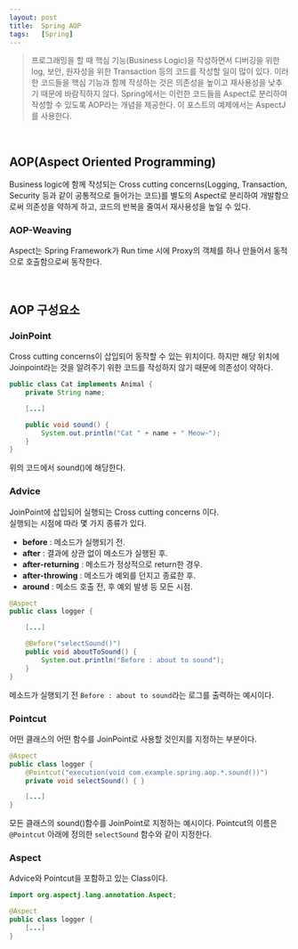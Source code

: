 ```yaml
---
layout: post
title:  Spring AOP
tags:   [Spring]
---
```


> 프로그래밍을 할 때 핵심 기능(Business Logic)을 작성하면서 디버깅을 위한 log, 보안, 원자성을 위한 Transaction 등의 코드를 작성할 일이 많이 있다. 이러한 코드들을 핵심 기능과 함께 작성하는 것은 의존성을 높이고 재사용성을 낮추기 때문에 바람직하지 않다. Spring에서는 이런한 코드들을 Aspect로 분리하여 작성할 수 있도록 AOP라는 개념을 제공한다. 이 포스트의 예제에서는 AspectJ를 사용한다.  

<br/>  

## AOP(Aspect Oriented Programming)  

Business logic에 함께 작성되는 Cross cutting concerns(Logging, Transaction, Security 등과 같이 공통적으로 들어가는 코드)를 별도의 Aspect로 분리하여 개발함으로써 의존성을 약하게 하고, 코드의 반복을 줄여서 재사용성을 높일 수 있다.    

### AOP-Weaving  

Aspect는 Spring Framework가 Run time 시에 Proxy의 객체를 하나 만들어서 동적으로 호출함으로써 동작한다.  

<br/>  

## AOP 구성요소  

### JoinPoint  

Cross cutting concerns이 삽입되어 동작할 수 있는 위치이다. 하지만 해당 위치에 Joinpoint라는 것을 알려주기 위한 코드를 작성하지 않기 때문에 의존성이 약하다.   

```java
public class Cat implements Animal {
    private String name;

    [...]

    public void sound() {
        System.out.println("Cat " + name + " Meow~");
    }
}
```  
위의 코드에서 sound()에 해당한다.  


### Advice  

JoinPoint에 삽입되어 실행되는 Cross cutting concerns 이다.  
실행되는 시점에 따라 몇 가지 종류가 있다.  

- __before__ : 메소드가 실행되기 전.
- __after__ : 결과에 상관 없이 메소드가 실행된 후.
- __after-returning__ : 메소드가 정상적으로 return한 경우.
- __after-throwing__ : 메소드가 예외를 던지고 종료한 후.
- __around__ : 메소드 호출 전, 후 예외 발생 등 모든 시점.

```java
@Aspect
public class logger {

    [...]

    @Before("selectSound()")
    public void aboutToSound() {
        System.out.println("Before : about to sound");
    }
}
```  

메소드가 실행되기 전 `Before : about to sound`라는 로그를 출력하는 예시이다.  


### Pointcut   

어떤 클래스의 어떤 함수를 JoinPoint로 사용할 것인지를 지정하는 부분이다.  

```java
@Aspect
public class logger {
    @Pointcut("execution(void com.example.spring.aop.*.sound())")
    private void selectSound() { }

    [...]
}    
```  

모든 클래스의 sound()함수를 JoinPoint로 지정하는 예시이다. Pointcut의 이름은 `@Pointcut` 아래에 정의한 `selectSound` 함수와 같이 지정한다.  


### Aspect  

Advice와 Pointcut을 포함하고 있는 Class이다.  

```java
import org.aspectj.lang.annotation.Aspect;

@Aspect
public class logger {
    [...]
}    
```  
